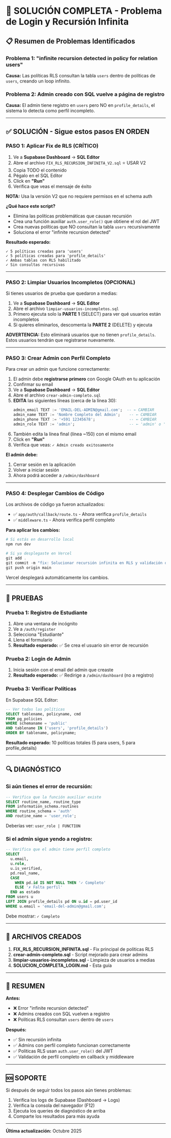 # 🔧 SOLUCIÓN COMPLETA - Problema de Login y Recursión Infinita

## 📋 Resumen de Problemas Identificados

### Problema 1: "infinite recursion detected in policy for relation users"
**Causa:** Las políticas RLS consultan la tabla `users` dentro de políticas de `users`, creando un loop infinito.

### Problema 2: Admin creado con SQL vuelve a página de registro
**Causa:** El admin tiene registro en `users` pero NO en `profile_details`, el sistema lo detecta como perfil incompleto.

---

## ✅ SOLUCIÓN - Sigue estos pasos EN ORDEN

### PASO 1: Aplicar Fix de RLS (CRÍTICO)

1. Ve a **Supabase Dashboard** → **SQL Editor**
2. Abre el archivo `FIX_RLS_RECURSION_INFINITA_V2.sql` ⭐ USAR V2
3. Copia TODO el contenido
4. Pégalo en el SQL Editor
5. Click en **"Run"**
6. Verifica que veas el mensaje de éxito

**NOTA:** Usa la versión V2 que no requiere permisos en el schema auth

**¿Qué hace este script?**
- Elimina las políticas problemáticas que causan recursión
- Crea una función auxiliar `auth.user_role()` que obtiene el rol del JWT
- Crea nuevas políticas que NO consultan la tabla `users` recursivamente
- Soluciona el error "infinite recursion detected"

**Resultado esperado:**
```
✓ 5 políticas creadas para 'users'
✓ 5 políticas creadas para 'profile_details'
✓ Ambas tablas con RLS habilitado
✓ Sin consultas recursivas
```

---

### PASO 2: Limpiar Usuarios Incompletos (OPCIONAL)

Si tienes usuarios de prueba que quedaron a medias:

1. Ve a **Supabase Dashboard** → **SQL Editor**
2. Abre el archivo `limpiar-usuarios-incompletos.sql`
3. Primero ejecuta solo la **PARTE 1** (SELECT) para ver qué usuarios están incompletos
4. Si quieres eliminarlos, descomenta la **PARTE 2** (DELETE) y ejecuta

**ADVERTENCIA:** Esto eliminará usuarios que no tienen `profile_details`. Estos usuarios tendrán que registrarse nuevamente.

---

### PASO 3: Crear Admin con Perfil Completo

Para crear un admin que funcione correctamente:

1. El admin debe **registrarse primero** con Google OAuth en tu aplicación
2. Confirmar su email
3. Ve a **Supabase Dashboard** → **SQL Editor**
4. Abre el archivo `crear-admin-completo.sql`
5. **EDITA** las siguientes líneas (cerca de la línea 30):
   ```sql
   admin_email TEXT := 'EMAIL-DEL-ADMIN@gmail.com';  -- ← CAMBIAR
   admin_name TEXT := 'Nombre Completo del Admin';    -- ← CAMBIAR
   admin_phone TEXT := '+591 12345678';               -- ← CAMBIAR
   admin_role TEXT := 'admin';                        -- ← 'admin' o 'super_admin'
   ```
6. También edita la línea final (línea ~150) con el mismo email
7. Click en **"Run"**
8. Verifica que veas: `✓ Admin creado exitosamente`

**El admin debe:**
1. Cerrar sesión en la aplicación
2. Volver a iniciar sesión
3. Ahora podrá acceder a `/admin/dashboard`

---

### PASO 4: Desplegar Cambios de Código

Los archivos de código ya fueron actualizados:
- ✅ `app/auth/callback/route.ts` - Ahora verifica `profile_details`
- ✅ `middleware.ts` - Ahora verifica perfil completo

**Para aplicar los cambios:**

```powershell
# Si estás en desarrollo local
npm run dev

# Si ya desplegaste en Vercel
git add .
git commit -m "fix: Solucionar recursión infinita en RLS y validación de perfil completo"
git push origin main
```

Vercel desplegará automáticamente los cambios.

---

## 🧪 PRUEBAS

### Prueba 1: Registro de Estudiante
1. Abre una ventana de incógnito
2. Ve a `/auth/register`
3. Selecciona "Estudiante"
4. Llena el formulario
5. **Resultado esperado:** ✅ Se crea el usuario sin error de recursión

### Prueba 2: Login de Admin
1. Inicia sesión con el email del admin que creaste
2. **Resultado esperado:** ✅ Redirige a `/admin/dashboard` (no a registro)

### Prueba 3: Verificar Políticas
En Supabase SQL Editor:
```sql
-- Ver todas las políticas
SELECT tablename, policyname, cmd
FROM pg_policies
WHERE schemaname = 'public'
AND tablename IN ('users', 'profile_details')
ORDER BY tablename, policyname;
```

**Resultado esperado:** 10 políticas totales (5 para users, 5 para profile_details)

---

## 🔍 DIAGNÓSTICO

### Si aún tienes el error de recursión:

```sql
-- Verifica que la función auxiliar existe
SELECT routine_name, routine_type
FROM information_schema.routines
WHERE routine_schema = 'auth'
AND routine_name = 'user_role';
```

Deberías ver: `user_role | FUNCTION`

### Si el admin sigue yendo a registro:

```sql
-- Verifica que el admin tiene perfil completo
SELECT 
  u.email,
  u.role,
  u.is_verified,
  pd.real_name,
  CASE 
    WHEN pd.id IS NOT NULL THEN '✓ Completo'
    ELSE '✗ Falta perfil'
  END as estado
FROM users u
LEFT JOIN profile_details pd ON u.id = pd.user_id
WHERE u.email = 'email-del-admin@gmail.com';
```

Debe mostrar: `✓ Completo`

---

## 📝 ARCHIVOS CREADOS

1. **FIX_RLS_RECURSION_INFINITA.sql** - Fix principal de políticas RLS
2. **crear-admin-completo.sql** - Script mejorado para crear admins
3. **limpiar-usuarios-incompletos.sql** - Limpieza de usuarios a medias
4. **SOLUCION_COMPLETA_LOGIN.md** - Esta guía

---

## 🎯 RESUMEN

**Antes:**
- ❌ Error "infinite recursion detected"
- ❌ Admins creados con SQL vuelven a registro
- ❌ Políticas RLS consultan `users` dentro de `users`

**Después:**
- ✅ Sin recursión infinita
- ✅ Admins con perfil completo funcionan correctamente
- ✅ Políticas RLS usan `auth.user_role()` del JWT
- ✅ Validación de perfil completo en callback y middleware

---

## 🆘 SOPORTE

Si después de seguir todos los pasos aún tienes problemas:

1. Verifica los logs de Supabase (Dashboard → Logs)
2. Verifica la consola del navegador (F12)
3. Ejecuta los queries de diagnóstico de arriba
4. Comparte los resultados para más ayuda

---

**Última actualización:** Octubre 2025
